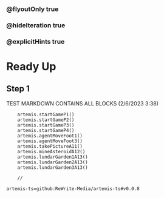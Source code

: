 ### @flyoutOnly true
### @hideIteration true
### @explicitHints true

# Ready Up

## Step 1
TEST MARKDOWN CONTAINS ALL BLOCKS (2/6/2023 3:38)

```ghost
    artemis.startGameP1()
    artemis.startGameP2()
    artemis.startGameP3()
    artemis.startGameP4()     
    artemis.agentMoveFoot1()
    artemis.agentMoveFoot3()
    artemis.takePictureA11()
    artemis.mineAsteroidA12()
    artemis.lundarGarden1A13()      
    artemis.lundarGarden2A13()      
    artemis.lundarGarden3A13()      
```
```template
    //
```

```package
artemis-ts=github:ReWrite-Media/artemis-ts#v0.0.8
```
